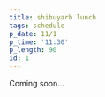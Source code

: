 ```yaml
---
title: shibuyarb lunch
tags: schedule
p_date: 11/1
p_time: '11:30'
p_length: 90
id: 1
---
```


Coming soon...
